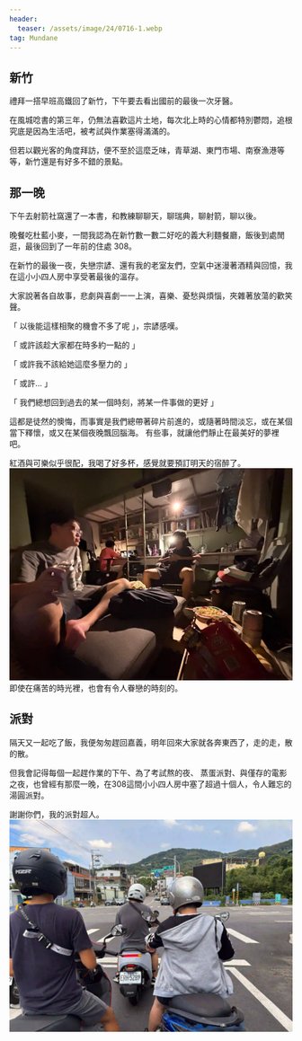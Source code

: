 ```yaml
---
header:
  teaser: /assets/image/24/0716-1.webp
tag: Mundane
---
```


## 新竹

禮拜一搭早班高鐵回了新竹，下午要去看出國前的最後一次牙醫。

在風城唸書的第三年，仍無法喜歡這片土地，每次北上時的心情都特別鬱悶，追根究底是因為生活吧，被考試與作業塞得滿滿的。

但若以觀光客的角度拜訪，便不至於這麼乏味，青草湖、東門市場、南寮漁港等等，新竹還是有好多不錯的景點。

## 那一晚

下午去射箭社窩還了一本書，和教練聊聊天，聊瑞典，聊射箭，聊以後。

晚餐吃杜藍小麥，一間我認為在新竹數一數二好吃的義大利麵餐廳，飯後到處閒逛，最後回到了一年前的住處 308。

在新竹的最後一夜，失戀宗諺、還有我的老室友們，空氣中迷漫著酒精與回憶，我在這小小四人房中享受著最後的溫存。

大家說著各自故事，悲劇與喜劇一一上演，喜樂、憂愁與煩惱，夾雜著放蕩的歡笑聲。

「 以後能這樣相聚的機會不多了呢 」，宗諺感嘆。

「 或許該趁大家都在時多約一點的 」

「 或許我不該給她這麼多壓力的 」

「 或許... 」

「 我們總想回到過去的某一個時刻，將某一件事做的更好 」

這都是徒然的懊悔，而事實是我們總帶著碎片前進的，或隨著時間淡忘，或在某個當下釋懷，或又在某個夜晚飄回腦海。
有些事，就讓他們靜止在最美好的夢裡吧。

紅酒與可樂似乎很配，我喝了好多杯，感覺就要預訂明天的宿醉了。
![](/assets/image/24/0716-1.webp)
即使在痛苦的時光裡，也會有令人眷戀的時刻的。

## 派對

隔天又一起吃了飯，我便匆匆趕回嘉義，明年回來大家就各奔東西了，走的走，散的散。

但我會記得每個一起趕作業的下午、為了考試熬的夜、
蒸蛋派對、與僅存的電影之夜，也曾經有那麼一晚，在308這間小小四人房中塞了超過十個人，令人難忘的湯圓派對。

謝謝你們，我的派對超人。
![](/assets/image/24/0716-2.webp)
